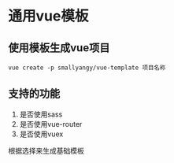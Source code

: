 # 通用vue模板

## 使用模板生成vue项目

```shell
vue create -p smallyangy/vue-template 项目名称
```

## 支持的功能

1. 是否使用sass
2. 是否使用vue-router
3. 是否使用vuex

根据选择来生成基础模板